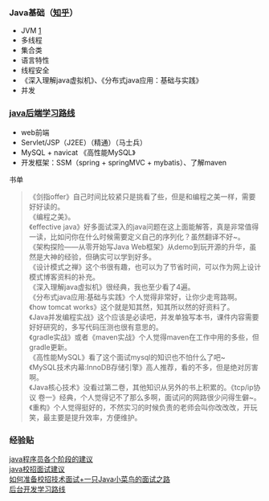 ### Java基础（[知乎](https://www.zhihu.com/question/35466520)）
- JVM [1](http://www.importnew.com/23792.html)
- 多线程
- 集合类
- 语言特性
- 线程安全
- 《深入理解java虚拟机》、《分布式java应用：基础与实践》
- 并发 
### [java后端学习路线](https://www.zhihu.com/question/19992305)
- web前端
- Servlet/JSP（J2EE）（精通）（马士兵）
- MySQL + navicat 《高性能MySQL》
- 开发框架：SSM（spring + springMVC + mybatis）、了解maven

书单
> 《剑指offer》自己时间比较紧只是挑看了些，但是和编程之美一样，需要好好读的。  
> 《编程之美》。  
> 《effective java》好多面试深入的java问题在这上面能解答，真是非常值得一读，比如问你在什么时候需要定义自己的序列化？虽然翻译不好~。  
> 《架构探险——从零开始写Java Web框架》从demo到玩开源的升华，虽然是大神的经验，但确实可以学到好多。  
> 《设计模式之禅》这个书很有趣，也可以为了节省时间，可以作为网上设计模式博客资料的补充。  
> 《深入理解java虚拟机》很经典，我也至少看了4遍。  
> 《分布式java应用:基础与实践》个人觉得非常好，让你少走弯路啊。  
> 《how tomcat works》这个就是知其然，知其所以然的好资料了。  
> 《Java并发编程实战》这个应该是必读吧，并发单独写本书，课件内容需要好好研究的，多写代码压测也很有意思的。  
> 《gradle实战》或者《maven实战》个人觉得maven在工作中用的多些，但gradle更新。  
> 《高性能MySQL》看了这个面试mysql的知识也不怕什么了吧~  
> 《MySQL技术内幕:InnoDB存储引擎》高人推荐，看的不多，但是绝对厉害啊。  
> 《Java核心技术》没看过第二卷，其他知识从另外的书上积累的。《tcp/ip协议 卷一》经典，个人觉得记不了那么多啊，面试问的网路很少问得生僻~。《重构》个人觉得挺好的，不然实习的时候负责的老师会叫你改改改，开玩笑，最主要是提升效率，方便维护。

### 经验贴
[java程序员各个阶段的建议](http://www.cnblogs.com/zuoxiaolong/p/life51.html)  
[java校招面试建议](https://zhuanlan.zhihu.com/p/29779039)  
[如何准备校招技术面试+一只Java小菜鸟的面试之路](https://zhuanlan.zhihu.com/p/32229957)  
[后台开发学习路线](https://github.com/xingshaocheng/architect-awesome)
